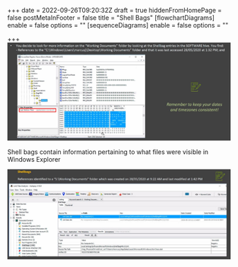 +++
date = 2022-09-26T09:20:32Z
draft = true
hiddenFromHomePage = false
postMetaInFooter = false
title = "Shell Bags"
[flowchartDiagrams]
enable = false
options = ""
[sequenceDiagrams]
enable = false
options = ""

+++
![](/uploads/snipaste_2022-09-26_19-20-18.jpg)

Shell bags contain information pertaining to what files were visible in Windows Explorer

![](/uploads/snipaste_2022-09-26_19-31-42.jpg)